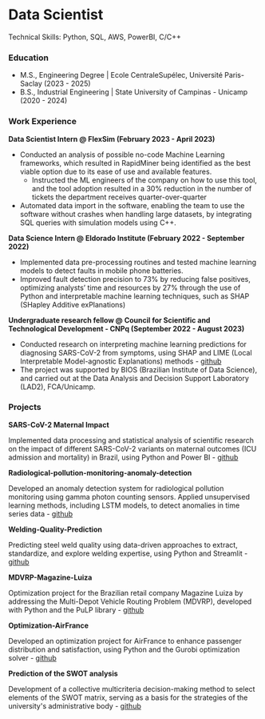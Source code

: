 # Data Scientist
Technical Skills: Python, SQL, AWS, PowerBI, C/C++

### Education
- M.S., Engineering Degree | Ecole CentraleSupélec, Université Paris-Saclay  (2023 - 2025)
- B.S., Industrial Engineering | State University of Campinas - Unicamp (2020 - 2024)

### Work Experience
**Data Scientist Intern @ FlexSim (February 2023 - April 2023)**

- Conducted an analysis of possible no-code Machine Learning frameworks, which resulted in RapidMiner being identified as the best viable option due to its ease of use and available features. 
    - Instructed the ML engineers of the company on how to use this tool, and the tool adoption resulted in a 30% reduction in the number of tickets the department receives quarter-over-quarter
- Automated data import in the software, enabling the team to use the software without crashes when handling large datasets, by integrating SQL queries with simulation models using C++.

**Data Science Intern @ Eldorado Institute (February 2022 - September 2022)**

- Implemented data pre-processing routines and tested machine learning models to detect faults in mobile phone batteries.
- Improved fault detection precision to 73% by reducing false positives, optimizing analysts’ time and resources by 27% through the use of Python and interpretable machine learning techniques, such as SHAP (SHapley Additive exPlanations)

**Undergraduate research fellow @ Council for Scientific and Technological Development - CNPq (September 2022 - August 2023)**

- Conducted research on interpreting machine learning predictions for diagnosing SARS-CoV-2 from symptoms, using SHAP and LIME (Local Interpretable Model-agnostic Explanations) methods - [github](https://github.com/LucasTramonte/SARS-CoV-2-Prediction-based-on-symptoms)
- The project was supported by BIOS (Brazilian Institute of Data Science), and carried out at the Data Analysis and Decision Support Laboratory (LAD2), FCA/Unicamp.

### Projects

**SARS-CoV-2 Maternal Impact**

Implemented data processing and statistical analysis of scientific research on the impact of different SARS-CoV-2 variants on maternal outcomes (ICU admission and mortality) in Brazil, using Python and Power BI - [github](https://github.com/LucasTramonte/Analysis-SARS-CoV-2-variants)

**Radiological-pollution-monitoring-anomaly-detection**

Developed an anomaly detection system for radiological pollution monitoring using gamma photon counting sensors. Applied unsupervised learning methods, including LSTM models, to detect anomalies in time series data - [github](https://github.com/LucasTramonte/Radiological-pollution-monitoring-anomaly-detection/blob/main/README.md)

**Welding-Quality-Prediction**

Predicting steel weld quality using data-driven approaches to extract, standardize, and explore welding expertise, using Python and Streamlit - [github](https://github.com/LucasTramonte/Welding-Quality-Prediction)

**MDVRP-Magazine-Luiza**

Optimization project for the Brazilian retail company Magazine Luiza by addressing the Multi-Depot Vehicle Routing Problem (MDVRP), developed with Python and the PuLP library - [github](https://github.com/LucasTramonte/MDVRP-Magazine-Luiza/tree/main)

**Optimization-AirFrance**

Developed an optimization project for AirFrance to enhance passenger distribution and satisfaction, using Python and the Gurobi optimization solver - [github](https://github.com/LucasTramonte/Optimization-AirFrance)

**Prediction of the SWOT analysis**

Development of a collective multicriteria decision-making method to select elements of the SWOT matrix, serving as a basis for the strategies of the university's administrative body - [github](https://github.com/LucasTramonte/swot-matrix-group-decision)
